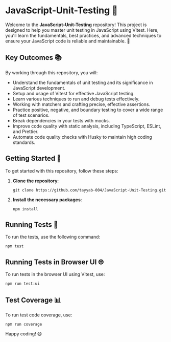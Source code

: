 # JavaScript-Unit-Testing 🚀

Welcome to the **JavaScript-Unit-Testing** repository! This project is designed to help you master unit testing in JavaScript using Vitest. Here, you'll learn the fundamentals, best practices, and advanced techniques to ensure your JavaScript code is reliable and maintainable. 🎉

## Key Outcomes 📚

By working through this repository, you will:

- Understand the fundamentals of unit testing and its significance in JavaScript development.
- Setup and usage of Vitest for effective JavaScript testing.
- Learn various techniques to run and debug tests effectively.
- Working with matchers and crafting precise, effective assertions.
- Practice positive, negative, and boundary testing to cover a wide range of test scenarios.
- Break dependencies in your tests with mocks.
- Improve code quality with static analysis, including TypeScript, ESLint, and Prettier.
- Automate code quality checks with Husky to maintain high coding standards.

## Getting Started 🏁

To get started with this repository, follow these steps:

1. **Clone the repository**:

   ```
   git clone https://github.com/tayyab-004/JavaScript-Unit-Testing.git
   ```

2. **Install the necessary packages**:
   ```
   npm install
   ```

## Running Tests 🧪

To run the tests, use the following command:

```
npm test
```

## Running Tests in Browser UI 🌐

To run tests in the browser UI using Vitest, use:

```
npm run test:ui
```

## Test Coverage 📊

To run test code coverage, use:

```
npm run coverage
```

Happy coding! 😄
